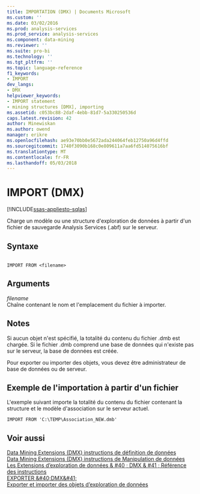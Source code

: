 ```yaml
---
title: IMPORTATION (DMX) | Documents Microsoft
ms.custom: ''
ms.date: 03/02/2016
ms.prod: analysis-services
ms.prod_service: analysis-services
ms.component: data-mining
ms.reviewer: ''
ms.suite: pro-bi
ms.technology: ''
ms.tgt_pltfrm: ''
ms.topic: language-reference
f1_keywords:
- IMPORT
dev_langs:
- DMX
helpviewer_keywords:
- IMPORT statement
- mining structures [DMX], importing
ms.assetid: c053bc88-2daf-4ebb-81d7-5a330250536d
caps.latest.revision: 42
author: Minewiskan
ms.author: owend
manager: erikre
ms.openlocfilehash: ae93e70bb0e5672ada244064feb12750a96d4ffd
ms.sourcegitcommit: 1740f3090b168c0e809611a7aa6fd514075616bf
ms.translationtype: MT
ms.contentlocale: fr-FR
ms.lasthandoff: 05/03/2018
---
```

# <a name="import-dmx"></a>IMPORT (DMX)
[!INCLUDE[ssas-appliesto-sqlas](../includes/ssas-appliesto-sqlas.md)]

  Charge un modèle ou une structure d'exploration de données à partir d'un fichier de sauvegarde Analysis Services (.abf) sur le serveur.  
  
## <a name="syntax"></a>Syntaxe  
  
```  
  
IMPORT FROM <filename>  
```  
  
## <a name="arguments"></a>Arguments  
 *filename*  
 Chaîne contenant le nom et l'emplacement du fichier à importer.  
  
## <a name="remarks"></a>Notes  
 Si aucun objet n'est spécifié, la totalité du contenu du fichier .dmb est chargée. Si le fichier .dmb comprend une base de données qui n'existe pas sur le serveur, la base de données est créée.  
  
 Pour exporter ou importer des objets, vous devez être administrateur de base de données ou de serveur.  
  
## <a name="import-from-file-example"></a>Exemple de l'importation à partir d'un fichier  
 L'exemple suivant importe la totalité du contenu du fichier contenant la structure et le modèle d'association sur le serveur actuel.  
  
```  
IMPORT FROM 'C:\TEMP\Association_NEW.dmb'  
```  
  
## <a name="see-also"></a>Voir aussi  
 [Data Mining Extensions &#40;DMX&#41; instructions de définition de données](../dmx/dmx-statements-data-definition.md)   
 [Data Mining Extensions &#40;DMX&#41; instructions de Manipulation de données](../dmx/dmx-statements-data-manipulation.md)   
 [Les Extensions d’exploration de données & #40 ; DMX & #41 ; Référence des instructions](../dmx/data-mining-extensions-dmx-statements.md)   
 [EXPORTER &AMP;#40;DMX&AMP;#41;](../dmx/export-dmx.md)   
 [Exporter et importer des objets d’exploration de données](../analysis-services/data-mining/export-and-import-data-mining-objects.md)  
  
  
